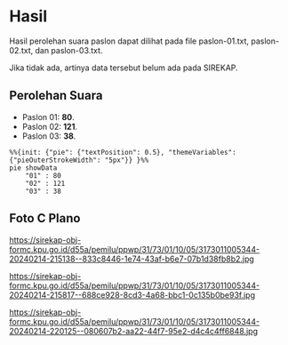 # Hasil

Hasil perolehan suara paslon dapat dilihat pada file paslon-01.txt, paslon-02.txt, dan paslon-03.txt.

Jika tidak ada, artinya data tersebut belum ada pada SIREKAP.

## Perolehan Suara

 * Paslon 01: **80**.
 * Paslon 02: **121**.
 * Paslon 03: **38**.

```mermaid
%%{init: {"pie": {"textPosition": 0.5}, "themeVariables": {"pieOuterStrokeWidth": "5px"}} }%%
pie showData
    "01" : 80
    "02" : 121
    "03" : 38
```
## Foto C Plano

https://sirekap-obj-formc.kpu.go.id/d55a/pemilu/ppwp/31/73/01/10/05/3173011005344-20240214-215138--833c8446-1e74-43af-b6e7-07b1d38fb8b2.jpg

https://sirekap-obj-formc.kpu.go.id/d55a/pemilu/ppwp/31/73/01/10/05/3173011005344-20240214-215817--688ce928-8cd3-4a68-bbc1-0c135b0be93f.jpg

https://sirekap-obj-formc.kpu.go.id/d55a/pemilu/ppwp/31/73/01/10/05/3173011005344-20240214-220125--080607b2-aa22-44f7-95e2-d4c4c4ff6848.jpg
